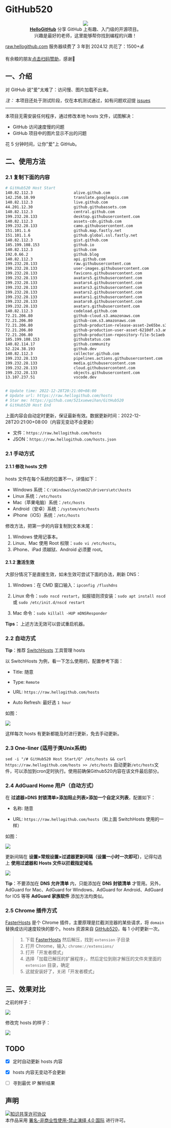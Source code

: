 # GitHub520
<p align="center">
  <img src="https://cdn.jsdelivr.net/gh/521xueweihan/img_logo@main/logo/readme.gif"/>
  <br><strong><a href="https://github.com/521xueweihan/HelloGitHub" target="_blank">HelloGitHub</a></strong> 分享 GitHub 上有趣、入门级的开源项目。<br>兴趣是最好的老师，这里能够帮你找到编程的兴趣！
</p>

[raw.hellogithub.com](https://raw.hellogithub.com/) 服务器续费了 3 年到 2024.12 共花了：1500+💰

有余粮的朋友[点击扫码赞助](https://cdn.jsdelivr.net/gh/521xueweihan/img_logo@main/logo/receiving_code.png)，感谢🙏

## 一、介绍
对 GitHub 说"爱"太难了：访问慢、图片加载不出来。

*注：* 本项目还处于测试阶段，仅在本机测试通过，如有问题欢迎提 [issues](https://github.com/521xueweihan/GitHub520/issues/new)

---

本项目无需安装任何程序，通过修改本地 hosts 文件，试图解决：
- GitHub 访问速度慢的问题
- GitHub 项目中的图片显示不出的问题

花 5 分钟时间，让你"爱"上 GitHub。

## 二、使用方法

### 2.1 复制下面的内容
```bash
# GitHub520 Host Start
140.82.112.3                  alive.github.com
142.250.10.99                 translate.googleapis.com
140.82.112.3                  live.github.com
44.201.12.30                  github.githubassets.com
140.82.112.3                  central.github.com
199.232.28.133                desktop.githubusercontent.com
140.82.112.3                  assets-cdn.github.com
199.232.28.133                camo.githubusercontent.com
151.101.1.6                   github.map.fastly.net
151.101.1.6                   github.global.ssl.fastly.net
140.82.112.3                  gist.github.com
185.199.108.153               github.io
140.82.112.3                  github.com
192.0.66.2                    github.blog
140.82.112.3                  api.github.com
199.232.28.133                raw.githubusercontent.com
199.232.28.133                user-images.githubusercontent.com
199.232.28.133                favicons.githubusercontent.com
199.232.28.133                avatars5.githubusercontent.com
199.232.28.133                avatars4.githubusercontent.com
199.232.28.133                avatars3.githubusercontent.com
199.232.28.133                avatars2.githubusercontent.com
199.232.28.133                avatars1.githubusercontent.com
199.232.28.133                avatars0.githubusercontent.com
199.232.28.133                avatars.githubusercontent.com
140.82.112.3                  codeload.github.com
72.21.206.80                  github-cloud.s3.amazonaws.com
72.21.206.80                  github-com.s3.amazonaws.com
72.21.206.80                  github-production-release-asset-2e65be.s3.amazonaws.com
72.21.206.80                  github-production-user-asset-6210df.s3.amazonaws.com
72.21.206.80                  github-production-repository-file-5c1aeb.s3.amazonaws.com
185.199.108.153               githubstatus.com
140.82.114.17                 github.community
52.224.38.193                 github.dev
140.82.112.3                  collector.github.com
199.232.28.133                pipelines.actions.githubusercontent.com
199.232.28.133                media.githubusercontent.com
199.232.28.133                cloud.githubusercontent.com
199.232.28.133                objects.githubusercontent.com
13.107.237.51                 vscode.dev


# Update time: 2022-12-28T20:21:00+08:00
# Update url: https://raw.hellogithub.com/hosts
# Star me: https://github.com/521xueweihan/GitHub520
# GitHub520 Host End

```

上面内容会自动定时更新，保证最新有效。数据更新时间：2022-12-28T20:21:00+08:00（内容无变动不会更新）

- 文件：`https://raw.hellogithub.com/hosts`
- JSON：`https://raw.hellogithub.com/hosts.json`

### 2.1 手动方式

#### 2.1.1 修改 hosts 文件
hosts 文件在每个系统的位置不一，详情如下：
- Windows 系统：`C:\Windows\System32\drivers\etc\hosts`
- Linux 系统：`/etc/hosts`
- Mac（苹果电脑）系统：`/etc/hosts`
- Android（安卓）系统：`/system/etc/hosts`
- iPhone（iOS）系统：`/etc/hosts`

修改方法，把第一步的内容复制到文本末尾：

1. Windows 使用记事本。
2. Linux、Mac 使用 Root 权限：`sudo vi /etc/hosts`。
3. iPhone、iPad 须越狱、Android 必须要 root。

#### 2.1.2 激活生效
大部分情况下是直接生效，如未生效可尝试下面的办法，刷新 DNS：

1. Windows：在 CMD 窗口输入：`ipconfig /flushdns`

2. Linux 命令：`sudo nscd restart`，如报错则须安装：`sudo apt install nscd` 或 `sudo /etc/init.d/nscd restart`

3. Mac 命令：`sudo killall -HUP mDNSResponder`

**Tips：** 上述方法无效可以尝试重启机器。

### 2.2 自动方式

**Tip**：推荐 [SwitchHosts](https://github.com/oldj/SwitchHosts) 工具管理 hosts

以 SwitchHosts 为例，看一下怎么使用的，配置参考下面：

- Title: 随意

- Type: `Remote`

- URL: `https://raw.hellogithub.com/hosts`

- Auto Refresh: 最好选 `1 hour`

如图：

![](./img/switch-hosts.png)

这样每次 hosts 有更新都能及时进行更新，免去手动更新。

### 2.3 One-liner (适用于类Unix系统)

`sed -i "/# GitHub520 Host Start/Q" /etc/hosts && curl https://raw.hellogithub.com/hosts >> /etc/hosts`
自动更新`/etc/hosts`文件，可以添加到cron定时执行。使用前确保Github520内容在该文件最后部分。

### 2.4 AdGuard Home 用户（自动方式）

在 **过滤器>DNS 封锁清单>添加阻止列表>添加一个自定义列表**，配置如下：

- 名称: 随意

- URL: `https://raw.hellogithub.com/hosts`（和上面 SwitchHosts 使用的一样）

如图：

![](./img/AdGuard-rules.png)

更新间隔在 **设置>常规设置>过滤器更新间隔（设置一小时一次即可）**，记得勾选上 **使用过滤器和 Hosts 文件以拦截指定域名**

![](./img/AdGuard-rules2.png)

**Tip**：不要添加在 **DNS 允许清单** 内，只能添加在 **DNS 封锁清单** 才管用。另外，AdGuard for Mac、AdGuard for Windows、AdGuard for Android、AdGuard for IOS 等等 **AdGuard 家族软件** 添加方法均类似。

### 2.5 Chrome 插件方式

[FasterHosts](https://github.com/gauseen/faster-hosts) 是个 Chrome 插件，主要原理是拦截浏览器的某些请求，将 `domain` 替换成访问速度较快的那个。hosts 资源来自 [GitHub520](https://github.com/521xueweihan/GitHub520)，每 1 小时更新一次。

> 1. 下载 [FasterHosts](https://github.com/gauseen/faster-hosts/archive/master.zip) 然后解压，找到 `extension` 子目录
> 2. 打开 Chrome，输入: `chrome://extensions/`
> 3. 打开「开发者模式」
> 4. 选择「加载已解压的扩展程序」，然后定位到刚才解压的文件夹里面的 `extension` 目录，确定
> 5. 这就安装好了，关闭「开发者模式」

## 三、效果对比
之前的样子：

![](./img/old.png)

修改完 hosts 的样子：

![](./img/new.png)


## TODO
- [x] 定时自动更新 hosts 内容
- [x] hosts 内容无变动不会更新
- [ ] 寻到最优 IP 解析结果


## 声明
<a rel="license" href="https://creativecommons.org/licenses/by-nc-nd/4.0/deed.zh"><img alt="知识共享许可协议" style="border-width: 0" src="https://licensebuttons.net/l/by-nc-nd/4.0/88x31.png"></a><br>本作品采用 <a rel="license" href="https://creativecommons.org/licenses/by-nc-nd/4.0/deed.zh">署名-非商业性使用-禁止演绎 4.0 国际</a> 进行许可。
